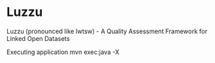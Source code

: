 Luzzu
=====

Luzzu (pronounced like lwtsw) - A Quality Assessment Framework for Linked Open Datasets


Executing application
mvn exec:java -X

